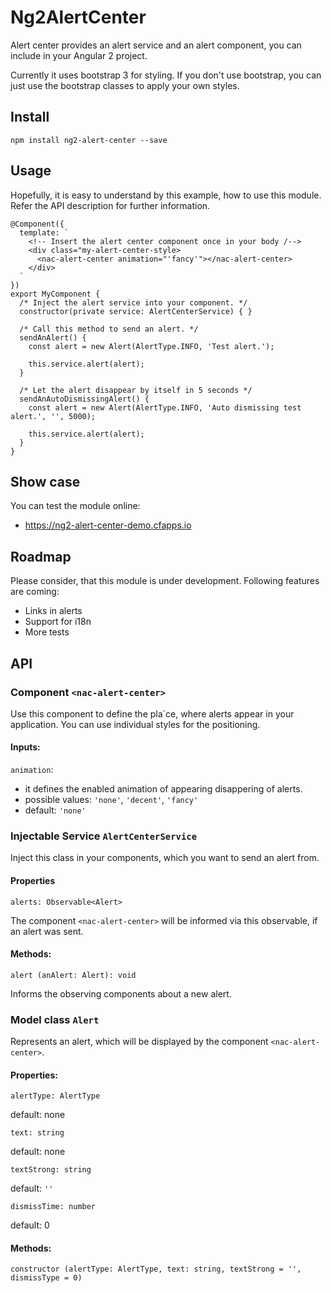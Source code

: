 # Ng2AlertCenter

Alert center provides an alert service and an alert component, you can include in your Angular 2 project.

Currently it uses bootstrap 3 for styling. If you don't use bootstrap, you can just use the bootstrap classes to apply your own styles.

## Install

`npm install ng2-alert-center --save`

## Usage

Hopefully, it is easy to understand by this example, how to use this module. Refer the API description for further information.    

```
@Component({
  template: `
    <!-- Insert the alert center component once in your body /-->
    <div class="my-alert-center-style>
      <nac-alert-center animation="'fancy'"></nac-alert-center>
    </div>
  `
})
export MyComponent {
  /* Inject the alert service into your component. */
  constructor(private service: AlertCenterService) { }
  
  /* Call this method to send an alert. */
  sendAnAlert() {
    const alert = new Alert(AlertType.INFO, 'Test alert.');
    
    this.service.alert(alert);
  }
  
  /* Let the alert disappear by itself in 5 seconds */
  sendAnAutoDismissingAlert() {
    const alert = new Alert(AlertType.INFO, 'Auto dismissing test alert.', '', 5000);

    this.service.alert(alert);
  }
}
```

## Show case

You can test the module online:

* https://ng2-alert-center-demo.cfapps.io

## Roadmap

Please consider, that this module is under development. Following features are coming:

* Links in alerts
* Support for i18n
* More tests

## API

### Component `<nac-alert-center>`

Use this component to define the pla`ce, where alerts appear in your application. You can use individual styles for the positioning.

#### Inputs:

`animation`: 

* it defines the enabled animation of appearing disappering of alerts. 
* possible values: `'none'`, `'decent'`, `'fancy'`
* default: `'none'`

### Injectable Service `AlertCenterService`

Inject this class in your components, which you want to send an alert from. 

#### Properties

`alerts: Observable<Alert>`

The component `<nac-alert-center>` will be informed via this observable, if an alert was sent.

#### Methods:

`alert (anAlert: Alert): void`

Informs the observing components about a new alert. 

### Model class `Alert`

Represents an alert, which will be displayed by the component `<nac-alert-center>`.

#### Properties:

`alertType: AlertType`

default: none

`text: string`

default: none

`textStrong: string`

default: `''`

`dismissTime: number`

default: 0

#### Methods:

`constructor (alertType: AlertType, text: string, textStrong = '', dismissType = 0)`
